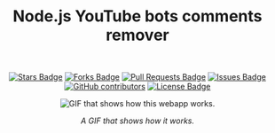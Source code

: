<h1 align="center">Node.js YouTube bots comments remover</h1>

<div align="center">
<br>

<a href="https://github.com/nietjoost/Node.js-YouTube-bot-comments-remover/stargazers"><img src="https://img.shields.io/github/stars/nietjoost/Node.js-YouTube-bot-comments-remover" alt="Stars Badge"/></a>
<a href="https://github.com/nietjoost/Node.js-YouTube-bot-comments-remover/network/members"><img src="https://img.shields.io/github/forks/nietjoost/Node.js-YouTube-bot-comments-remover" alt="Forks Badge"/></a>
<a href="https://github.com/nietjoost/Node.js-YouTube-bot-comments-remover/pulls"><img src="https://img.shields.io/github/issues-pr/nietjoost/Node.js-YouTube-bot-comments-remover" alt="Pull Requests Badge"/></a>
<a href="https://github.com/nietjoost/Node.js-YouTube-bot-comments-remover/issues"><img src="https://img.shields.io/github/issues/nietjoost/Node.js-YouTube-bot-comments-remover" alt="Issues Badge"/></a>
<a href="https://github.com/nietjoost/Node.js-YouTube-bot-comments-remover/graphs/contributors"><img alt="GitHub contributors" src="https://img.shields.io/github/contributors/nietjoost/Node.js-YouTube-bot-comments-remover?color=2b9348"></a>
<a href="https://github.com/nietjoost/Node.js-YouTube-bot-comments-remover/blob/master/LICENSE"><img src="https://img.shields.io/github/license/nietjoost/Node.js-YouTube-bot-comments-remover?color=2b9348" alt="License Badge"/></a>
  
<img alt="GIF that shows how this webapp works." src=""> </img>

<i>A GIF that shows how it works.</i>

</div>
